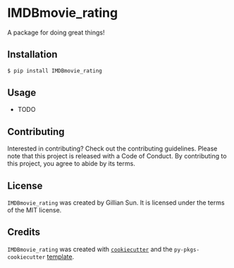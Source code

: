 # IMDBmovie_rating

A package for doing great things!

## Installation

```bash
$ pip install IMDBmovie_rating
```

## Usage

- TODO

## Contributing

Interested in contributing? Check out the contributing guidelines. Please note that this project is released with a Code of Conduct. By contributing to this project, you agree to abide by its terms.

## License

`IMDBmovie_rating` was created by Gillian Sun. It is licensed under the terms of the MIT license.

## Credits

`IMDBmovie_rating` was created with [`cookiecutter`](https://cookiecutter.readthedocs.io/en/latest/) and the `py-pkgs-cookiecutter` [template](https://github.com/py-pkgs/py-pkgs-cookiecutter).

